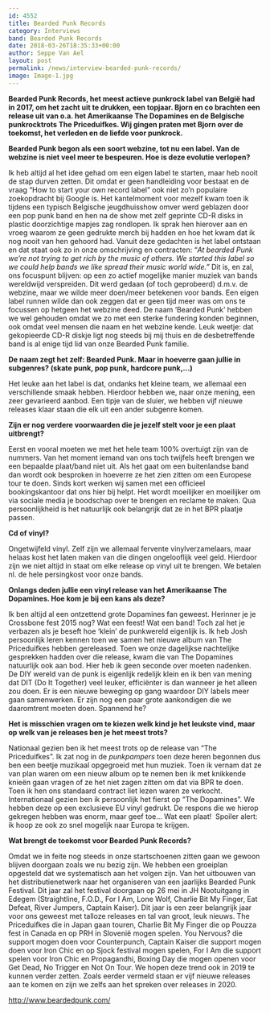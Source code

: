 ```yaml
---
id: 4552
title: Bearded Punk Records
category: Interviews
band: Bearded Punk Records
date: 2018-03-26T18:35:33+00:00
author: Seppe Van Ael
layout: post
permalink: /news/interview-bearded-punk-records/
image: Image-1.jpg
---
```

**Bearded Punk Records, het meest actieve punkrock label van België had in 2017, om het zacht uit te drukken, een topjaar. Bjorn en co brachten een release uit van o.a. het Amerikaanse The Dopamines en de Belgische punkrocktrots The Priceduifkes. Wij gingen praten met Bjorn over de toekomst, het verleden en de liefde voor punkrock.**

**Bearded Punk begon als een soort webzine, tot nu een label. Van de webzine is niet veel meer te bespeuren. Hoe is deze evolutie verlopen?**

Ik heb altijd al het idee gehad om een eigen label te starten, maar heb nooit de stap durven zetten. Dit omdat er geen handleiding voor bestaat en de vraag “How to start your own record label” ook niet zo’n populaire zoekopdracht bij Google is. Het kantelmoment voor mezelf kwam toen ik tijdens een typisch Belgische jeugdhuisshow omver werd geblazen door een pop punk band en hen na de show met zelf geprinte CD-R disks in plastic doorzichtige mapjes zag rondlopen. Ik sprak hen hierover aan en vroeg waarom ze geen gedrukte merch bij hadden en hoe het kwam dat ik nog nooit van hen gehoord had. Vanuit deze gedachten is het label ontstaan en dat staat ook zo in onze omschrijving en contracten: “_At bearded Punk we’re not trying to get rich by the music of others._ _We started this label so we could help bands we like spread their music world wide.”_ Dit is, en zal, ons focuspunt blijven: op een zo actief mogelijke manier muziek van bands wereldwijd verspreiden. Dit werd gedaan (of toch geprobeerd) d.m.v. de webzine, maar we wilde meer doen/meer betekenen voor bands. Een eigen label runnen wilde dan ook zeggen dat er geen tijd meer was om ons te focussen op hetgeen het webzine deed. De naam ‘Bearded Punk’ hebben we wel gehouden omdat we zo met een sterke fundering konden beginnen, ook omdat veel mensen die naam en het webzine kende. Leuk weetje: dat gekopieerde CD-R diskje ligt nog steeds bij mij thuis en de desbetreffende band is al enige tijd lid van onze Bearded Punk familie.

**De naam zegt het zelf: Bearded Punk. Maar in hoeverre gaan jullie in subgenres? (skate punk, pop punk, hardcore punk,…)**

Het leuke aan het label is dat, ondanks het kleine team, we allemaal een verschillende smaak hebben. Hierdoor hebben we, naar onze mening, een zeer gevarieerd aanbod. Een tipje van de sluier, we hebben vijf nieuwe releases klaar staan die elk uit een ander subgenre komen.

**Zijn er nog verdere voorwaarden die je jezelf stelt voor je een plaat uitbrengt?** 

Eerst en vooral moeten we met het hele team 100% overtuigt zijn van de nummers. Van het moment iemand van ons toch twijfels heeft brengen we een bepaalde plaat/band niet uit. Als het gaat om een buitenlandse band dan wordt ook besproken in hoeverre ze het zien zitten om een Europese tour te doen. Sinds kort werken wij samen met een officieel bookingskantoor dat ons hier bij helpt. Het wordt moeilijker en moeilijker om via sociale media je boodschap over te brengen en reclame te maken. Qua persoonlijkheid is het natuurlijk ook belangrijk dat ze in het BPR plaatje passen.

**Cd of vinyl?**

Ongetwijfeld vinyl. Zelf zijn we allemaal fervente vinylverzamelaars, maar helaas kost het laten maken van die dingen ongelooflijk veel geld. Hierdoor zijn we niet altijd in staat om elke release op vinyl uit te brengen. We betalen nl. de hele persingkost voor onze bands.

**Onlangs deden jullie een vinyl release van het Amerikaanse The Dopamines. Hoe kom je bij een kans als deze?**

Ik ben altijd al een ontzettend grote Dopamines fan geweest. Herinner je je Crossbone fest 2015 nog? Wat een feest! Wat een band! Toch zal het je verbazen als je beseft hoe ‘klein’ de punkwereld eigenlijk is. Ik heb Josh persoonlijk leren kennen toen we samen het nieuwe album van The Priceduifkes hebben gereleased. Toen we onze dagelijkse nachtelijke gesprekken hadden over die release, kwam die van The Dopamines natuurlijk ook aan bod. Hier heb ik geen seconde over moeten nadenken. De DIY wereld van de punk is eigenlijk redelijk klein en ik ben van mening dat DIT (Do It Together) veel leuker, efficiënter is dan wanneer je het alleen zou doen. Er is een nieuwe beweging op gang waardoor DIY labels meer gaan samenwerken. Er zijn nog een paar grote aankondigen die we daaromtrent moeten doen. Spannend he?

**Het is misschien vragen om te kiezen welk kind je het leukste vind, maar op welk van je releases ben je het meest trots?**

Nationaal gezien ben ik het meest trots op de release van “The Priceduifkes”. Ik zat nog in de _punkpampers_ toen deze heren begonnen dus ben een beetje muzikaal opgegroeid met hun muziek. Toen ik vernam dat ze van plan waren om een nieuw album op te nemen ben ik met knikkende knieën gaan vragen of ze het niet zagen zitten om dat via BPR te doen. Toen ik hen ons standaard contract liet lezen waren ze verkocht. Internationaal gezien ben ik persoonlijk het fierst op “The Dopamines”. We hebben deze op een exclusieve EU vinyl gedrukt. De respons die we hierop gekregen hebben was enorm, maar geef toe… Wat een plaat!  Spoiler alert: ik hoop ze ook zo snel mogelijk naar Europa te krijgen.

**Wat brengt de toekomst voor Bearded Punk Records?**

Omdat we in feite nog steeds in onze startschoenen zitten gaan we gewoon blijven doorgaan zoals we nu bezig zijn. We hebben een groeiplan opgesteld dat we systematisch aan het volgen zijn. Van het uitbouwen van het distributienetwerk naar het organiseren van een jaarlijks Bearded Punk Festival. Dit jaar zal het festival doorgaan op 26 mei in JH Nootuitgang in Edegem (Straightline, F.O.D., For I Am, Lone Wolf, Charlie Bit My Finger, Eat Defeat, River Jumpers, Captain Kaiser). Dit jaar is een zeer belangrijk jaar voor ons geweest met talloze releases en tal van groot, leuk nieuws. The Priceduifkes die in Japan gaan touren, Charlie Bit My Finger die op Pouzza fest in Canada en op PRH in Slovenië mogen spelen. You Nervous? die support mogen doen voor Counterpunch, Captain Kaiser die support mogen doen voor Iron Chic en op Sjock festival mogen spelen, For I Am die support spelen voor Iron Chic en Propagandhi, Boxing Day die mogen openen voor Get Dead, No Trigger en Not On Tour. We hopen deze trend ook in 2019 te kunnen verder zetten. Zoals eerder vermeld staan er vijf nieuwe releases aan te komen en zijn we zelfs aan het spreken over releases in 2020.

<http://www.beardedpunk.com/>